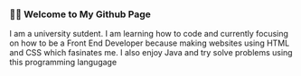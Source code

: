 ### 🙋🏻 Welcome to My Github Page

<p>
  I am a university sutdent. I am learning how to code and currently focusing on how to be a Front End Developer because making websites using HTML and CSS which fasinates me. I also enjoy Java and try solve problems using this programming langugage
</p>

